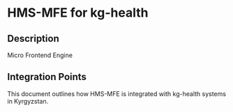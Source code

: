 # HMS-MFE for kg-health

## Description

Micro Frontend Engine

## Integration Points

This document outlines how HMS-MFE is integrated with kg-health systems in Kyrgyzstan.
